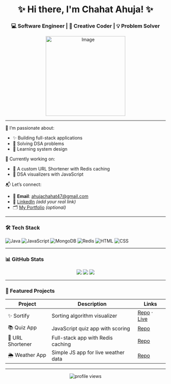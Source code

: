 <h1 align="center">✨ Hi there, I'm Chahat Ahuja! ✨</h1>
<h3 align="center">💻 Software Engineer | 🌸 Creative Coder | 💡 Problem Solver</h3>

<p align="center">
  <img src="https://media.giphy.com/media/g9582DNuQppxC/giphy.gif" width="250" alt="Image" />
</p>

---

🌷 I’m passionate about:
- ✨ Building full-stack applications
- 🧠 Solving DSA problems
- 🚀 Learning system design

💖 Currently working on:
- 🔗 A custom URL Shortener with Redis caching
- 🎯 DSA visualizers with JavaScript

📬 Let’s connect:
- 📧 **Email**: ahujachahat47@gmail.com
- 🔗 [LinkedIn](https://www.linkedin.com/in/chahat-ahuja/) *(add your real link)*
- 🗂️ [My Portfolio](https://your-portfolio-link.vercel.app) *(optional)*

---

### 🛠️ Tech Stack
![Java](https://img.shields.io/badge/Java-%23f89820.svg?style=for-the-badge&logo=java&logoColor=white)
![JavaScript](https://img.shields.io/badge/JavaScript-%23f7df1e.svg?style=for-the-badge&logo=javascript&logoColor=black)
![MongoDB](https://img.shields.io/badge/MongoDB-%2347A248.svg?style=for-the-badge&logo=mongodb&logoColor=white)
![Redis](https://img.shields.io/badge/Redis-%23DC382D.svg?style=for-the-badge&logo=redis&logoColor=white)
![HTML](https://img.shields.io/badge/HTML5-ff69b4?style=for-the-badge&logo=html5&logoColor=white)
![CSS](https://img.shields.io/badge/CSS3-lightpink?style=for-the-badge&logo=css3&logoColor=white)

---

### 📊 GitHub Stats

<p align="center">
  <img src="https://github-readme-stats.vercel.app/api?username=4702chahat&show_icons=true&theme=rose_pine&border_radius=15&title_color=ffb6c1&icon_color=ffc0cb" />
  <img src="https://github-readme-streak-stats.herokuapp.com/?user=4702chahat&theme=rose_pine&fire=ff69b4" />
  <img src="https://github-readme-stats.vercel.app/api/top-langs/?username=4702chahat&layout=compact&theme=rose_pine&langs_count=6" />
</p>

---

### 💖 Featured Projects

| Project | Description | Links |
|--------|-------------|-------|
| ✨ Sortify | Sorting algorithm visualizer | [Repo](https://github.com/4702chahat/Sortify) · [Live](https://sortify.vercel.app) |
| 📚 Quiz App | JavaScript quiz app with scoring | [Repo](https://github.com/4702chahat/Quiz-App) |
| 🔗 URL Shortener | Full-stack app with Redis caching | [Repo](https://github.com/4702chahat/-URL-Shortener-A-Full-Stack-Link-Shortening-App-with-Custom-Aliases-Redis-Caching) |
| 🌦️ Weather App | Simple JS app for live weather data | [Repo](https://github.com/4702chahat/Weather-App) |

---

<p align="center">
  <img src="https://komarev.com/ghpvc/?username=4702chahat&label=Profile%20Views&color=ff69b4&style=flat" alt="profile views" />
</p>

